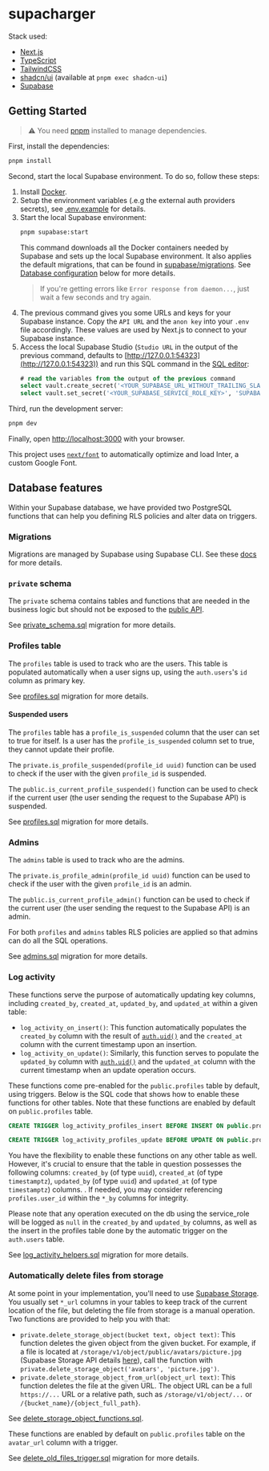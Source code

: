 # supacharger

Stack used:
- [Next.js](https://nextjs.org/)
- [TypeScript](https://www.typescriptlang.org/)
- [TailwindCSS](https://tailwindcss.com/)
- [shadcn/ui](https://ui.shadcn.com/) (available at `pnpm exec shadcn-ui`)
- [Supabase](https://supabase.com/)

## Getting Started

> ⚠️ You need [pnpm](https://pnpm.io/) installed to manage dependencies.

First, install the dependencies:

```bash
pnpm install
```

Second, start the local Supabase environment. To do so, follow these steps:

1. Install [Docker](https://www.docker.com/).
2. Setup the environment variables (.e.g the external auth providers secrets), see [.env.example](./.env.example) for details.
3. Start the local Supabase environment:
    ```bash
    pnpm supabase:start
    ```
    This command downloads all the Docker containers needed by Supabase and sets up the local Supabase environment. It also applies the default migrations, that can be found in [supabase/migrations](./supabase/migrations). See [Database configuration](#database-configuration) below for more details.
    > If you're getting errors like `Error response from daemon...`, just wait a few seconds and try again.
4. The previous command gives you some URLs and keys for your Supabase instance. Copy the `API URL` and the `anon key` into your `.env` file accordingly. These values are used by Next.js to connect to your Supabase instance.
5. Access the local Supabase Studio (`Studio URL` in the output of the previous command, defaults to [http://127.0.0.1:54323](http://127.0.0.1:54323)) and run this SQL command in the [SQL editor](http://127.0.0.1:54323/project/default/sql):
    ```sql
    # read the variables from the output of the previous command
    select vault.create_secret('<YOUR_SUPABASE_URL_WITHOUT_TRAILING_SLASH>', 'SUPABASE_URL');
    select vault.set_secret('<YOUR_SUPABASE_SERVICE_ROLE_KEY>', 'SUPABASE_SERVICE_ROLE_KEY');
    ```

Third, run the development server:

```bash
pnpm dev
```

Finally, open [http://localhost:3000](http://localhost:3000) with your browser.

This project uses [`next/font`](https://nextjs.org/docs/basic-features/font-optimization) to automatically optimize and load Inter, a custom Google Font.

## Database features

Within your Supabase database, we have provided two PostgreSQL functions that can help you defining RLS policies and alter data on triggers.

### Migrations

Migrations are managed by Supabase using Supabase CLI. See these [docs](https://supabase.com/docs/guides/cli/local-development) for more details.

### `private` schema

The `private` schema contains tables and functions that are needed in the business logic but should not be exposed to the [public API](https://supabase.com/docs/guides/api).

See [private_schema.sql](./supabase/migrations/00000000000001_private_schema.sql) migration for more details.

### Profiles table

The `profiles` table is used to track who are the users. This table is populated automatically when a user signs up, using the `auth.users`'s `id` column as primary key.

See [profiles.sql](./supabase/migrations/00000000000002_profiles.sql) migration for more details.

#### Suspended users

The `profiles` table has a `profile_is_suspended` column that the user can set to true for itself. Is a user has the `profile_is_suspended` column set to true, they cannot update their profile.

The `private.is_profile_suspended(profile_id uuid)` function can be used to check if the user with the given `profile_id` is suspended.

The `public.is_current_profile_suspended()` function can be used to check if the current user (the user sending the request to the Supabase API) is suspended.

See [profiles.sql](./supabase/migrations/00000000000002_profiles.sql) migration for more details.

### Admins

The `admins` table is used to track who are the admins.

The `private.is_profile_admin(profile_id uuid)` function can be used to check if the user with the given `profile_id` is an admin.

The `public.is_current_profile_admin()` function can be used to check if the current user (the user sending the request to the Supabase API) is an admin.

For both `profiles` and `admins` tables RLS policies are applied so that admins can do all the SQL operations.

See [admins.sql](./supabase/migrations/00000000000003_admins.sql) migration for more details.

### Log activity

These functions serve the purpose of automatically updating key columns, including `created_by`, `created_at`, `updated_by`, and `updated_at` within a given table:

- `log_activity_on_insert()`: This function automatically populates the `created_by` column with the result of [`auth.uid()`](https://supabase.com/docs/guides/auth/row-level-security#authuid) and the `created_at` column with the current timestamp upon an insertion.
- `log_activity_on_update()`: Similarly, this function serves to populate the `updated_by` column with [`auth.uid()`](https://supabase.com/docs/guides/auth/row-level-security#authuid) and the `updated_at` column with the current timestamp when an update operation occurs.

These functions come pre-enabled for the `public.profiles` table by default, using triggers. Below is the SQL code that shows how to enable these functions for other tables. Note that these functions are enabled by default on `public.profiles` table.

```sql
CREATE TRIGGER log_activity_profiles_insert BEFORE INSERT ON public.profiles FOR EACH ROW EXECUTE FUNCTION log_activity_on_insert();

CREATE TRIGGER log_activity_profiles_update BEFORE UPDATE ON public.profiles FOR EACH ROW EXECUTE FUNCTION log_activity_on_update();
```

You have the flexibility to enable these functions on any other table as well. However, it's crucial to ensure that the table in question possesses the following columns: `created_by` (of type `uuid`), `created_at` (of type `timestamptz`), `updated_by` (of type `uuid`) and `updated_at` (of type `timestamptz`) columns. . If needed, you may consider referencing `profiles.user_id` within the `*_by` columns for integrity.

Please note that any operation executed on the db using the service_role will be logged as `null` in the `created_by` and `updated_by` columns, as well as the insert in the profiles table done by the automatic trigger on the `auth.users` table.

See [log_activity_helpers.sql](./supabase/migrations/00000000000004_log_activity_helpers.sql) migration for more details.

### Automatically delete files from storage

At some point in your implementation, you'll need to use [Supabase Storage](https://supabase.com/docs/guides/storage). You usually set `*_url` columns in your tables to keep track of the current location of the file, but deleting the file from storage is a manual operation. Two functions are provided to help you with that:
- `private.delete_storage_object(bucket text, object text)`: This function deletes the given object from the given bucket. For example, if a file is located at `/storage/v1/object/public/avatars/picture.jpg` (Supabase Storage API details [here](https://github.com/supabase/storage-api)), call the function with `private.delete_storage_object('avatars', 'picture.jpg')`.
- `private.delete_storage_object_from_url(object_url text)`: This function deletes the file at the given URL. The object URL can be a full `https://...` URL or a relative path, such as `/storage/v1/object/...` or `/{bucket_name}/{object_full_path}`.

See [delete_storage_object_functions.sql](./supabase/migrations/00000000000005_delete_storage_object_function.sql).

These functions are enabled by default on `public.profiles` table on the `avatar_url` column with a trigger.

See [delete_old_files_trigger.sql](./supabase/migrations/00000000000006_delete_old_files_triggers.sql) migration for more details.
